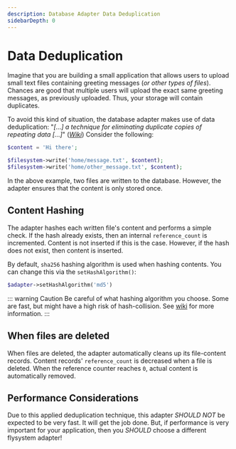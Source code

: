 ```yaml
---
description: Database Adapter Data Deduplication
sidebarDepth: 0
---
```


# Data Deduplication

Imagine that you are building a small application that allows users to upload small text files containing greeting messages (_or other types of files_).
Chances are good that multiple users will upload the exact same greeting messages, as previously uploaded.
Thus, your storage will contain duplicates.

To avoid this kind of situation, the database adapter makes use of data deduplication: "_[...] a technique for eliminating duplicate copies of repeating data [...]_" ([_Wiki_](https://en.wikipedia.org/wiki/Data_deduplication))
Consider the following:

```php
$content = 'Hi there';

$filesystem->write('home/message.txt', $content);
$filesystem->write('home/other_message.txt', $content);
```

In the above example, two files are written to the database. However, the adapter ensures that the content is only stored once.

## Content Hashing

The adapter hashes each written file's content and performs a simple check.
If the hash already exists, then an internal `reference_count` is incremented. Content is not inserted if this is the case.
However, if the hash does not exist, then content is inserted.

By default, `sha256` hashing algorithm is used when hashing contents. You can change this via the `setHashAlgorithm()`:

```php
$adapter->setHashAlgorithm('md5')
```

::: warning Caution
Be careful of what hashing algorithm you choose. Some are fast, but might have a high risk of hash-collision.
See [wiki](https://en.wikipedia.org/wiki/Hash_collision) for more information.
:::

## When files are deleted

When files are deleted, the adapter automatically cleans up its file-content records.
Content records' `reference_count` is decreased when a file is deleted. When the reference counter reaches `0`, actual content is automatically removed.

## Performance Considerations

Due to this applied deduplication technique, this adapter _SHOULD NOT_ be expected to be very fast.
It will get the job done. But, if performance is very important for your application, then you _SHOULD_ choose a different flysystem adapter!  